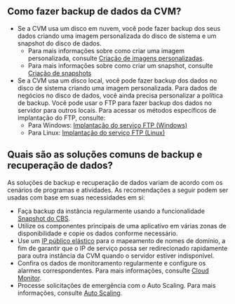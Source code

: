 ## Como fazer backup de dados da CVM?

- Se a CVM usa um disco em nuvem, você pode fazer backup dos seus dados criando uma imagem personalizada do disco de sistema e um snapshot do disco de dados. 
  - Para mais informações sobre como criar uma imagem personalizada, consulte [Criação de imagens personalizadas](https://intl.cloud.tencent.com/document/product/213/4942).
  - Para mais informações sobre como criar um snapshot, consulte [Criação de snapshots](https://intl.cloud.tencent.com/document/product/362/5755)
- Se a CVM usa um disco local, você pode fazer backup dos dados no disco de sistema criando uma imagem personalizada. Para dados de negócios no disco de dados, você ainda precisa personalizar a política de backup. 
  Você pode usar o FTP para fazer backup dos dados no servidor para outros locais. Para acessar os métodos específicos de implantação do FTP, consulte: 
  - Para Windows: [Implantação do serviço FTP (Windows)](https://intl.cloud.tencent.com/document/product/213/10414)
  - Para Linux: [Implantação do serviço FTP (Linux)](https://intl.cloud.tencent.com/document/product/213/10912) 

## Quais são as soluções comuns de backup e recuperação de dados?

As soluções de backup e recuperação de dados variam de acordo com os cenários de programas e atividades. As recomendações a seguir podem ser usadas com base em suas necessidades em si:
- Faça backup da instância regularmente usando a funcionalidade [Snapshot do CBS](https://intl.cloud.tencent.com/document/product/362/5757).
- Utilize os componentes principais de uma aplicativo em várias zonas de disponibilidade e copie os dados conforme necessário.
- Use um [IP público elástico](https://intl.cloud.tencent.com/document/product/213/5733) para o mapeamento de nomes de domínio, a fim de garantir que o IP de serviço possa ser redirecionado rapidamente para outra instância da CVM quando o servidor estiver indisponível.
- Confira os dados de monitoramento regularmente e configure os alarmes correspondentes. Para mais informações, consulte [Cloud Monitor](https://intl.cloud.tencent.com/document/product/248).
- Processe solicitações de emergência com o Auto Scaling. Para mais informações, consulte [Auto Scaling](https://intl.cloud.tencent.com/document/product/377).
